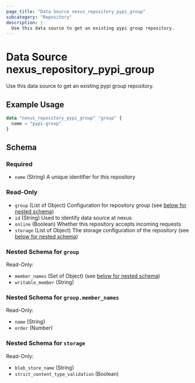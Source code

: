 ```yaml
---
page_title: "Data Source nexus_repository_pypi_group"
subcategory: "Repository"
description: |-
  Use this data source to get an existing pypi group repository.
---
```

# Data Source nexus_repository_pypi_group
Use this data source to get an existing pypi group repository.
## Example Usage
```terraform
data "nexus_repository_pypi_group" "group" {
  name = "pypi-group"
}
```
<!-- schema generated by tfplugindocs -->
## Schema

### Required

- `name` (String) A unique identifier for this repository

### Read-Only

- `group` (List of Object) Configuration for repository group (see [below for nested schema](#nestedatt--group))
- `id` (String) Used to identify data source at nexus
- `online` (Boolean) Whether this repository accepts incoming requests
- `storage` (List of Object) The storage configuration of the repository (see [below for nested schema](#nestedatt--storage))

<a id="nestedatt--group"></a>
### Nested Schema for `group`

Read-Only:

- `member_names` (Set of Object) (see [below for nested schema](#nestedobjatt--group--member_names))
- `writable_member` (String)

<a id="nestedobjatt--group--member_names"></a>
### Nested Schema for `group.member_names`

Read-Only:

- `name` (String)
- `order` (Number)



<a id="nestedatt--storage"></a>
### Nested Schema for `storage`

Read-Only:

- `blob_store_name` (String)
- `strict_content_type_validation` (Boolean)
